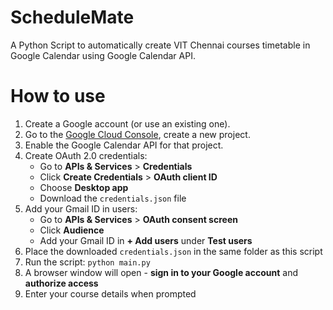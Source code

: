 # ScheduleMate
A Python Script to automatically create VIT Chennai courses timetable in Google Calendar using Google Calendar API. 

# How to use
1. Create a Google account (or use an existing one).
2. Go to the [Google Cloud Console](https://console.cloud.google.com/), create a new project.
3. Enable the Google Calendar API for that project.
4. Create OAuth 2.0 credentials:
    - Go to **APIs & Services** > **Credentials**
    - Click **Create Credentials** > **OAuth client ID**
    - Choose **Desktop app**
    - Download the `credentials.json` file
5. Add your Gmail ID in users:
    - Go to **APIs & Services** > **OAuth consent screen**
    - Click **Audience** 
    - Add your Gmail ID in **+ Add users** under **Test users**
6. Place the downloaded `credentials.json` in the same folder as this script
7. Run the script: `python main.py`
8. A browser window will open - **sign in to your Google account** and **authorize access**
9. Enter your course details when prompted

